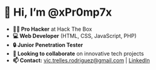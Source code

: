 # 👋 Hi, I’m @xPr0mp7x

- **👨‍💻 Pro Hacker** at Hack The Box
- **💻 Web Developer** (HTML, CSS, JavaScript, PHP)
- **🔒 Junior Penetration Tester**
- **🤝 Looking to collaborate** on innovative tech projects
- **📫 Contact:** [vic.trelles.rodriguez@gmail.com](mailto:vic.trelles.rodriguez@gmail.com) | [LinkedIn](https://www.linkedin.com/in/pr0mp7)
